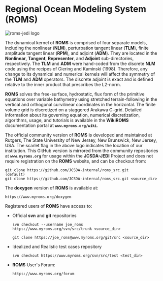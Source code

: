 # **Regional Ocean Modeling System (ROMS)**

![roms-jedi logo](https://www.myroms.org/trac/roms_src_600px.png)

The dynamical kernel of **ROMS** is comprised of four separate models, including
the nonlinear (**NLM**), perturbation tangent linear (**TLM**), finite amplitude
tangent linear (**RPM**), and adjoint (**ADM**). They are located in the
**Nonlinear**, **Tangent**, **Representer**, and **Adjoint** sub-directories,
respectively. The **TLM** and **ADM** were hand-coded from the discrete **NLM**
code using the recipes of Giering and Kaminski (1998). Therefore, any change to
its dynamical and numerical kernels will affect the symmetry of the **TLM** and
**ADM** operators. The discrete adjoint is exact and is defined relative to
the inner product that prescribes the L2-norm.

**ROMS** solves the free-surface, hydrostatic, flux form of the primitive
equations over variable bathymetry using stretched terrain-following in the
vertical and orthogonal curvilinear coordinates in the horizontal. The finite
volume grid is discretized on a staggered Arakawa C-grid. Detailed information
about its governing equation, numerical discretization, algorithms, usage, and
tutorials is available in the **WikiROMS** documentation portal at
**`www.myroms.org/wiki`**.

The official community version of **ROMS** is developed and maintained at Rutgers,
The State University of New Jersey, New Brunswick, New Jersey, USA. The scarlet
flag in the above logo indicates the location of our institution. This GitHub
version is mirrored from the community repositories at **`www.myroms.org`**
for usage within the **JCSDA-JEDI** Project and does not require registration on
the **ROMS** website, and can be checkout from:
```
git clone https://github.com/JCSDA-internal/roms_src.git                 (default)
git clone https://github.com/JCSDA-internal/roms_src.git <source_dir>
```
The **doxygen** version of **ROMS** is available at:
```
https://www.myroms.org/doxygen
```

Registered users of **ROMS** have access to:

- Official **svn** and **git** repositories
  ```
  svn checkout --username joe_roms https://www.myroms.org/svn/src/trunk <source_dir>

  git clone https://joe_roms@www.myroms.org/git/src <source_dir>
  ```

- Idealized and Realistic test cases repository
  ```
  svn checkout https://www.myroms.org/svn/src/test <test_dir>
  ```

- **ROMS** User's Forum:
  ```
  https://www.myroms.org/forum
  ```
